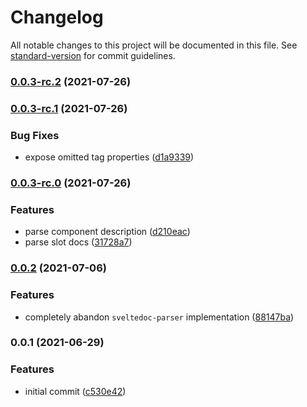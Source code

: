 # Changelog

All notable changes to this project will be documented in this file. See [standard-version](https://github.com/conventional-changelog/standard-version) for commit guidelines.

### [0.0.3-rc.2](https://github.com/kwangure/svelte-docs/compare/v0.0.3-rc.1...v0.0.3-rc.2) (2021-07-26)

### [0.0.3-rc.1](https://github.com/kwangure/svelte-docs/compare/v0.0.3-rc.0...v0.0.3-rc.1) (2021-07-26)


### Bug Fixes

* expose omitted tag properties ([d1a9339](https://github.com/kwangure/svelte-docs/commit/d1a933998a97aa693544b3a91b4b1c3fb8b2f305))

### [0.0.3-rc.0](https://github.com/kwangure/svelte-docs/compare/v0.0.2...v0.0.3-rc.0) (2021-07-26)


### Features

* parse component description ([d210eac](https://github.com/kwangure/svelte-docs/commit/d210eac29998710a7b503185981e22124cec4bc5))
* parse slot docs ([31728a7](https://github.com/kwangure/svelte-docs/commit/31728a7f7cc8f30dace218f927115591a7b35df8))

### [0.0.2](https://github.com/kwangure/svelte-docs/compare/v0.0.1...v0.0.2) (2021-07-06)


### Features

* completely abandon `sveltedoc-parser` implementation ([88147ba](https://github.com/kwangure/svelte-docs/commit/88147baa6c8cef81072fffac117fb5429aeb5d56))

### 0.0.1 (2021-06-29)


### Features

* initial commit ([c530e42](https://github.com/kwangure/svelte-docs/commit/c530e42e20aef31d51042ea58a8fe651d18eba77))
